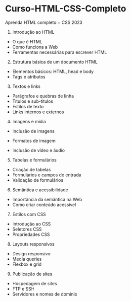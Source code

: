 # Curso-HTML-CSS-Completo
Aprenda HTML completo + CSS 2023



1. Introdução ao HTML
- O que é HTML
- Como funciona a Web
- Ferramentas necessárias para escrever HTML

2. Estrutura básica de um documento HTML
- Elementos básicos: HTML, head e body
- Tags e atributos

3. Textos e links
- Parágrafos e quebras de linha
- Títulos e sub-títulos
- Estilos de texto
- Links internos e externos

4. Imagens e mídia
- Inclusão de imagens

- Formatos de imagem
- Inclusão de vídeo e áudio

5. Tabelas e formulários
- Criação de tabelas
- Formulários e campos de entrada
- Validação de formulários

6. Semântica e acessibilidade
- Importância da semântica na Web
- Como criar conteúdo acessível

7. Estilos com CSS
- Introdução ao CSS
- Seletores CSS
- Propriedades CSS

8. Layouts responsivos
- Design responsivo
- Media queries
- Flexbox e grid

9. Publicação de sites
- Hospedagem de sites
- FTP e SSH
- Servidores e nomes de domínio


